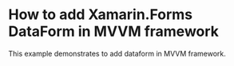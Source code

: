 # How to add Xamarin.Forms DataForm in MVVM framework

This example demonstrates to add dataform in MVVM framework.

